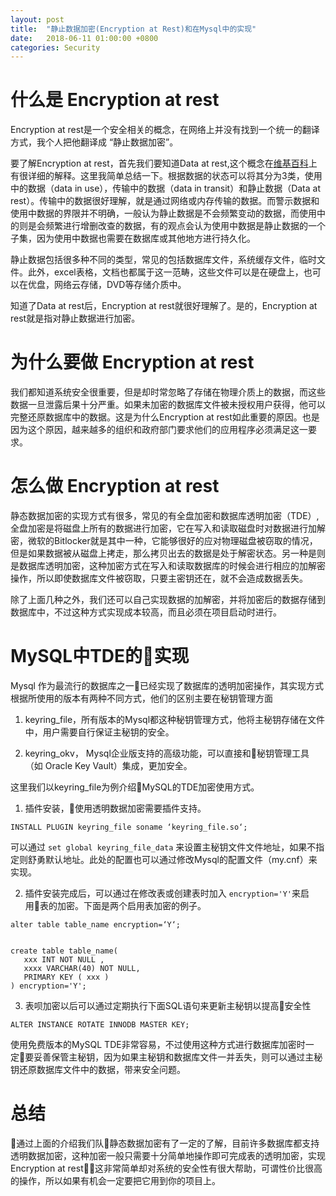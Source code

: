 ```yaml
---
layout: post
title:  "静止数据加密(Encryption at Rest)和在Mysql中的实现"
date:   2018-06-11 01:00:00 +0800
categories: Security
---
```



# 什么是 Encryption at rest
Encryption at rest是一个安全相关的概念，在网络上并没有找到一个统一的翻译方式，我个人把他翻译成 “静止数据加密”。

要了解Encryption at rest，首先我们要知道Data at rest,这个概念在[维基百科](https://en.wikipedia.org/wiki/Data_at_rest)上有很详细的解释。这里我简单总结一下。根据数据的状态可以将其分为3类，使用中的数据（data in use），传输中的数据（data in transit）和静止数据（Data at rest）。传输中的数据很好理解，就是通过网络或内存传输的数据。而警示数据和使用中数据的界限并不明确，一般认为静止数据是不会频繁变动的数据，而使用中的则是会频繁进行增删改查的数据，有的观点会认为使用中数据是静止数据的一个子集，因为使用中数据也需要在数据库或其他地方进行持久化。

静止数据包括很多种不同的类型，常见的包括数据库文件，系统缓存文件，临时文件。此外，excel表格，文档也都属于这一范畴，这些文件可以是在硬盘上，也可以在优盘，网络云存储，DVD等存储介质中。

知道了Data at rest后，Encryption at rest就很好理解了。是的，Encryption at rest就是指对静止数据进行加密。

# 为什么要做 Encryption at rest

我们都知道系统安全很重要，但是却时常忽略了存储在物理介质上的数据，而这些数据一旦泄露后果十分严重。如果未加密的数据库文件被未授权用户获得，他可以完整还原数据库中的数据。这是为什么Encryption at rest如此重要的原因。也是因为这个原因，越来越多的组织和政府部门要求他们的应用程序必须满足这一要求。

# 怎么做 Encryption at rest

静态数据加密的实现方式有很多，常见的有全盘加密和数据库透明加密（TDE）,全盘加密是将磁盘上所有的数据进行加密，它在写入和读取磁盘时对数据进行加解密，微软的Bitlocker就是其中一种，它能够很好的应对物理磁盘被窃取的情况，但是如果数据被从磁盘上拷走，那么拷贝出去的数据是处于解密状态。另一种是则是数据库透明加密，这种加密方式在写入和读取数据库的时候会进行相应的加解密操作，所以即使数据库文件被窃取，只要主密钥还在，就不会造成数据丢失。 

除了上面几种之外，我们还可以自己实现数据的加解密，并将加密后的数据存储到数据库中，不过这种方式实现成本较高，而且必须在项目启动时进行。

# MySQL中TDE的实现

Mysql 作为最流行的数据库之一已经实现了数据库的透明加密操作，其实现方式根据所使用的版本有两种不同方式，他们的区别主要在秘钥管理方面

1. keyring_file，所有版本的Mysql都这种秘钥管理方式，他将主秘钥存储在文件中，用户需要自行保证主秘钥的安全。

2. keyring_okv， Mysql企业版支持的高级功能，可以直接和秘钥管理工具（如 Oracle Key Vault）集成，更加安全。

这里我们以keyring_file为例介绍MySQL的TDE加密使用方式。

1. 插件安装，使用透明数据加密需要插件支持。

```
INSTALL PLUGIN keyring_file soname ‘keyring_file.so‘;
```
可以通过 `set global keyring_file_data` 来设置主秘钥文件文件地址，如果不指定则舒勇默认地址。此处的配置也可以通过修改Mysql的配置文件（my.cnf）来实现。

2. 插件安装完成后，可以通过在修改表或创建表时加入 `encryption='Y'`来启用表的加密。下面是两个启用表加密的例子。

```
alter table table_name encryption=‘Y‘;


create table table_name(
   xxx INT NOT NULL ,
   xxxx VARCHAR(40) NOT NULL,
   PRIMARY KEY ( xxx )
) encryption='Y';
```

3. 表呗加密以后可以通过定期执行下面SQL语句来更新主秘钥以提高安全性

```
ALTER INSTANCE ROTATE INNODB MASTER KEY;
```

使用免费版本的MySQL TDE非常容易，不过使用这种方式进行数据库加密时一定要妥善保管主秘钥，因为如果主秘钥和数据库文件一并丢失，则可以通过主秘钥还原数据库文件中的数据，带来安全问题。


# 总结
通过上面的介绍我们队静态数据加密有了一定的了解，目前许多数据库都支持透明数据加密，这种加密一般只需要十分简单地操作即可完成表的透明加密，实现Encryption at rest，这非常简单却对系统的安全性有很大帮助，可谓性价比很高的操作，所以如果有机会一定要把它用到你的项目上。